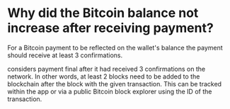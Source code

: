 # Why did the Bitcoin balance not increase after receiving payment?

For a Bitcoin payment to be reflected on the wallet's balance the payment should receive at least 3 confirmations.

considers payment final after it had received 3 confirmations on the network. In other words, at least 2 blocks need to be added to the blockchain after the block with the given transaction. This can be tracked within the app or via a public Bitcoin block explorer using the ID of the transaction.
